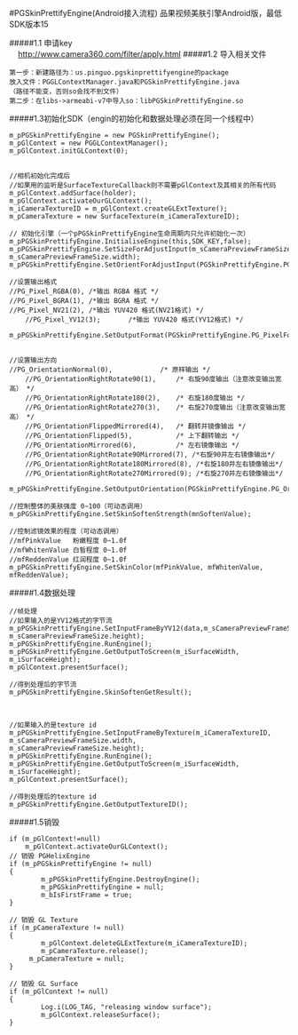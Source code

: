 #PGSkinPrettifyEngine(Android接入流程)
品果视频美肤引擎Android版，最低SDK版本15

#####1.1 申请key	
        http://www.camera360.com/filter/apply.html
#####1.2 导入相关文件	

	第一步：新建路径为：us.pinguo.pgskinprettifyengine的package
	放入文件：PGGLContextManager.java和PGSkinPrettifyEngine.java
	（路径不能变，否则so会找不到文件）
	第二步：在libs->armeabi-v7中导入so：libPGSkinPrettifyEngine.so
	
#####1.3初始化SDK（engin的初始化和数据处理必须在同一个线程中）

	m_pPGSkinPrettifyEngine = new PGSkinPrettifyEngine();
	m_pGlContext = new PGGLContextManager();
	m_pGlContext.initGLContext(0);


	//相机初始化完成后
	//如果用的监听是SurfaceTextureCallback则不需要pGlContext及其相关的所有代码
	m_pGlContext.addSurface(holder);
	m_pGlContext.activateOurGLContext();
	m_iCameraTextureID = m_pGlContext.createGLExtTexture();
	m_pCameraTexture = new SurfaceTexture(m_iCameraTextureID);

	// 初始化引擎（一个pPGSkinPrettifyEngine生命周期内只允许初始化一次）
	m_pPGSkinPrettifyEngine.InitialiseEngine(this,SDK_KEY,false);
	m_pPGSkinPrettifyEngine.SetSizeForAdjustInput(m_sCameraPreviewFrameSize.height, m_sCameraPreviewFrameSize.width);
	m_pPGSkinPrettifyEngine.SetOrientForAdjustInput(PGSkinPrettifyEngine.PG_Orientation.PG_OrientationRightRotate90);
	
	//设置输出格式 
	//PG_Pixel_RGBA(0),	/*输出 RGBA 格式 */
	//PG_Pixel_BGRA(1),	/*输出 BGRA 格式 */
	//PG_Pixel_NV21(2),	/*输出 YUV420 格式(NV21格式) */
        //PG_Pixel_YV12(3);       /*输出 YUV420 格式(YV12格式) */
        m_pPGSkinPrettifyEngine.SetOutputFormat(PGSkinPrettifyEngine.PG_PixelFormat.PG_Pixel_BGRA);
	
	
	//设置输出方向
	//PG_OrientationNormal(0),            /* 原样输出 */
        //PG_OrientationRightRotate90(1),     /* 右旋90度输出（注意改变输出宽高） */
        //PG_OrientationRightRotate180(2),    /* 右旋180度输出 */
        //PG_OrientationRightRotate270(3),    /* 右旋270度输出（注意改变输出宽高） */
        //PG_OrientationFlippedMirrored(4),   /* 翻转并镜像输出 */
        //PG_OrientationFlipped(5),           /* 上下翻转输出 */
        //PG_OrientationMirrored(6),          /* 左右镜像输出 */
        //PG_OrientationRightRotate90Mirrored(7), /*右旋90并左右镜像输出*/
        //PG_OrientationRightRotate180Mirrored(8), /*右旋180并左右镜像输出*/
        //PG_OrientationRightRotate270Mirrored(9); /*右旋270并左右镜像输出*/
        m_pPGSkinPrettifyEngine.SetOutputOrientation(PGSkinPrettifyEngine.PG_Orientation.PG_OrientationFlippedMirrored);

	//控制整体的美肤强度 0~100（可动态调用）
	m_pPGSkinPrettifyEngine.SetSkinSoftenStrength(mnSoftenValue);
	
	//控制滤镜效果的程度（可动态调用）
	//mfPinkValue   粉嫩程度 0~1.0f
	//mfWhitenValue 白皙程度 0~1.0f
	//mfReddenValue 红润程度 0~1.0f
	m_pPGSkinPrettifyEngine.SetSkinColor(mfPinkValue, mfWhitenValue, mfReddenValue);
	
#####1.4数据处理

	//帧处理
	//如果输入的是YV12格式的字节流  
	m_pPGSkinPrettifyEngine.SetInputFrameByYV12(data,m_sCameraPreviewFrameSize.width, m_sCameraPreviewFrameSize.height);
	m_pPGSkinPrettifyEngine.RunEngine();
	m_pPGSkinPrettifyEngine.GetOutputToScreen(m_iSurfaceWidth, m_iSurfaceHeight);
	m_pGlContext.presentSurface();
	
	//得到处理后的字节流
	m_pPGSkinPrettifyEngine.SkinSoftenGetResult();
	
	
	
	//如果输入的是texture id
	m_pPGSkinPrettifyEngine.SetInputFrameByTexture(m_iCameraTextureID, m_sCameraPreviewFrameSize.width, 			m_sCameraPreviewFrameSize.height);
	m_pPGSkinPrettifyEngine.RunEngine();
	m_pPGSkinPrettifyEngine.GetOutputToScreen(m_iSurfaceWidth, m_iSurfaceHeight);
	m_pGlContext.presentSurface();
	
	//得到处理后的texture id
	m_pPGSkinPrettifyEngine.GetOutputTextureID();
	
#####1.5销毁

	if (m_pGlContext!=null)
		m_pGlContext.activateOurGLContext();
	// 销毁 PGHelixEngine
	if (m_pPGSkinPrettifyEngine != null)
	{
    		m_pPGSkinPrettifyEngine.DestroyEngine();
    		m_pPGSkinPrettifyEngine = null;
    		m_bIsFirstFrame = true;
	}

	// 销毁 GL Texture
	if (m_pCameraTexture != null)
	{
    		m_pGlContext.deleteGLExtTexture(m_iCameraTextureID);
    		m_pCameraTexture.release();
   		 m_pCameraTexture = null;
	}

	// 销毁 GL Surface
	if (m_pGlContext != null)
	{
    		Log.i(LOG_TAG, "releasing window surface");
    		m_pGlContext.releaseSurface();
	}

